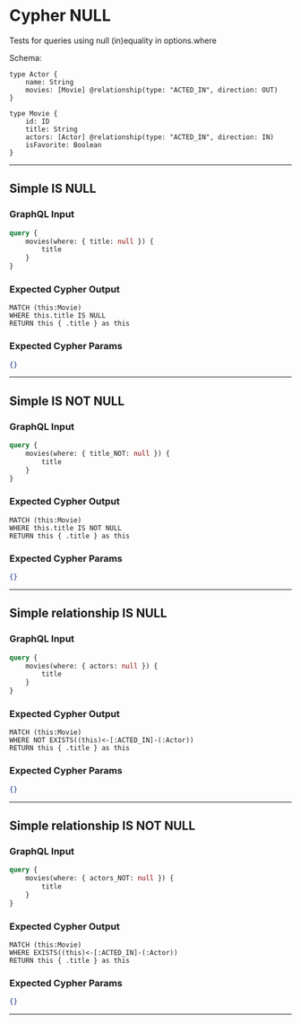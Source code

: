 # Cypher NULL

Tests for queries using null (in)equality in options.where

Schema:

```schema
type Actor {
    name: String
    movies: [Movie] @relationship(type: "ACTED_IN", direction: OUT)
}

type Movie {
    id: ID
    title: String
    actors: [Actor] @relationship(type: "ACTED_IN", direction: IN)
    isFavorite: Boolean
}
```

---

## Simple IS NULL

### GraphQL Input

```graphql
query {
    movies(where: { title: null }) {
        title
    }
}
```

### Expected Cypher Output

```cypher
MATCH (this:Movie)
WHERE this.title IS NULL
RETURN this { .title } as this
```

### Expected Cypher Params

```json
{}
```

---

## Simple IS NOT NULL

### GraphQL Input

```graphql
query {
    movies(where: { title_NOT: null }) {
        title
    }
}
```

### Expected Cypher Output

```cypher
MATCH (this:Movie)
WHERE this.title IS NOT NULL
RETURN this { .title } as this
```

### Expected Cypher Params

```json
{}
```

---

## Simple relationship IS NULL

### GraphQL Input

```graphql
query {
    movies(where: { actors: null }) {
        title
    }
}
```

### Expected Cypher Output

```cypher
MATCH (this:Movie)
WHERE NOT EXISTS((this)<-[:ACTED_IN]-(:Actor))
RETURN this { .title } as this
```

### Expected Cypher Params

```json
{}
```

---

## Simple relationship IS NOT NULL

### GraphQL Input

```graphql
query {
    movies(where: { actors_NOT: null }) {
        title
    }
}
```

### Expected Cypher Output

```cypher
MATCH (this:Movie)
WHERE EXISTS((this)<-[:ACTED_IN]-(:Actor))
RETURN this { .title } as this
```

### Expected Cypher Params

```json
{}
```

---
